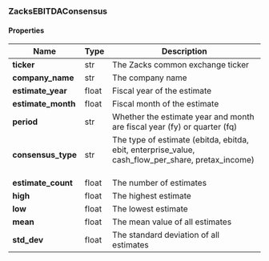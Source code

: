 

[//]: # (CLASS:ZacksEBITDAConsensus)

[//]: # (KIND:object)

### ZacksEBITDAConsensus

#### Properties

[//]: # (START_DEFINITION)

Name | Type | Description
------------ | ------------- | -------------
**ticker** | str | The Zacks common exchange ticker &nbsp;
**company_name** | str | The company name &nbsp;
**estimate_year** | float | Fiscal year of the estimate &nbsp;
**estimate_month** | float | Fiscal month of the estimate &nbsp;
**period** | str | Whether the estimate year and month are fiscal year (fy) or quarter (fq) &nbsp;
**consensus_type** | str | The type of estimate (ebitda, ebitda, ebit, enterprise_value, cash_flow_per_share, pretax_income) &nbsp;
**estimate_count** | float | The number of estimates &nbsp;
**high** | float | The highest estimate &nbsp;
**low** | float | The lowest estimate &nbsp;
**mean** | float | The mean value of all estimates &nbsp;
**std_dev** | float | The standard deviation of all estimates &nbsp;

[//]: # (END_DEFINITION)



